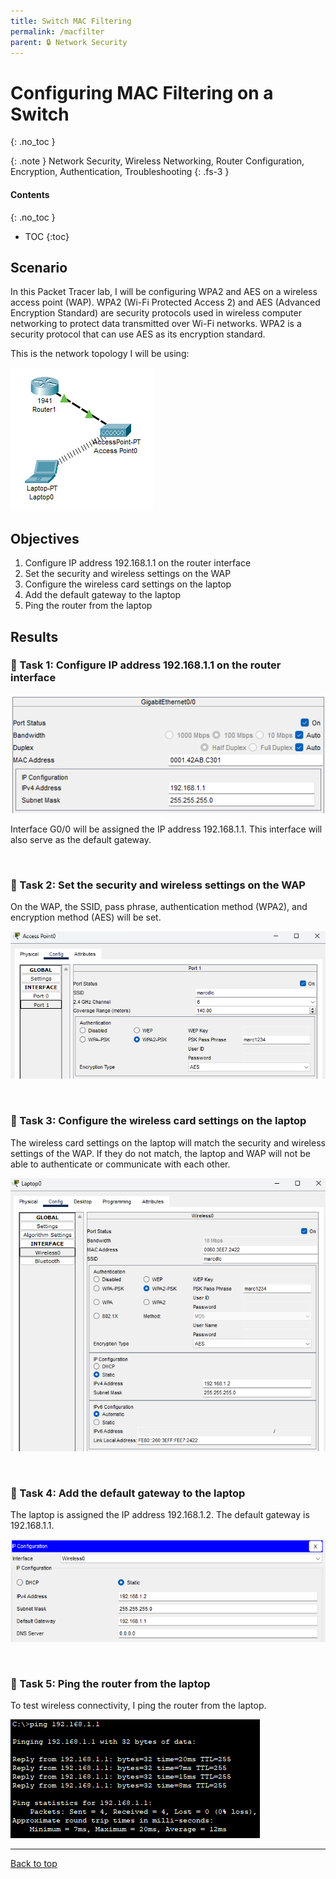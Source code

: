 ```yaml
---
title: Switch MAC Filtering
permalink: /macfilter
parent: 🔒 Network Security
---
```

# Configuring MAC Filtering on a Switch
{: .no_toc }

{: .note }
Network Security, Wireless Networking, Router Configuration, Encryption, Authentication, Troubleshooting
{: .fs-3 }

#### Contents
{: .no_toc }
- TOC
{:toc}

## Scenario
In this Packet Tracer lab, I will be configuring WPA2 and AES on a wireless access point (WAP). WPA2 (Wi-Fi Protected Access 2) and AES (Advanced Encryption Standard) are security protocols used in wireless computer networking to protect data transmitted over Wi-Fi networks. WPA2 is a security protocol that can use AES as its encryption standard.

This is the network topology I will be using:

![](/assets/images/101netplus/71_wpa2aes/topology.png)

## Objectives

1. Configure IP address 192.168.1.1 on the router interface
2. Set the security and wireless settings on the WAP
3. Configure the wireless card settings on the laptop
4. Add the default gateway to the laptop
5. Ping the router from the laptop

## Results
### 📄 Task 1: Configure IP address 192.168.1.1 on the router interface

![](/assets/images/101netplus/71_wpa2aes/router_ipconfig.png)

Interface G0/0 will be assigned the IP address 192.168.1.1. This interface will also serve as the default gateway.

<br>

### 📄 Task 2: Set the security and wireless settings on the WAP

On the WAP, the SSID, pass phrase, authentication method (WPA2), and encryption method (AES) will be set.

![](/assets/images/101netplus/71_wpa2aes/wap_wireless_settings.png)

<br>

### 📄 Task 3: Configure the wireless card settings on the laptop

The wireless card settings on the laptop will match the security and wireless settings of the WAP. If they do not match, the laptop and WAP will not be able to authenticate or communicate with each other.

![](/assets/images/101netplus/71_wpa2aes/laptop_wireless_settings.png)

<br>

### 📄 Task 4: Add the default gateway to the laptop

The laptop is assigned the IP address 192.168.1.2. The default gateway is 192.168.1.1.

![](/assets/images/101netplus/71_wpa2aes/laptop_ipconfig.png)

<br>

### 📄 Task 5: Ping the router from the laptop

To test wireless connectivity, I ping the router from the laptop. 

![](/assets/images/101netplus/71_wpa2aes/laptop_routerping.png)

---

<a href="#top" id="back-to-top">Back to top</a>